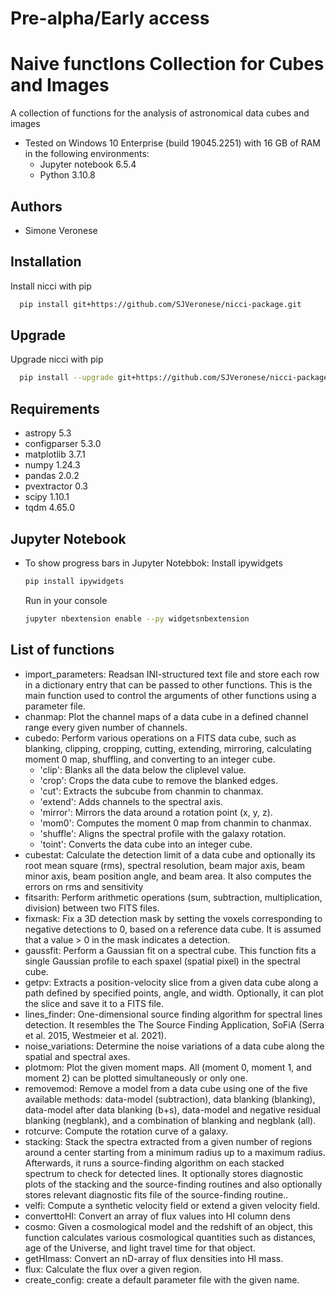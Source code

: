 # Pre-alpha/Early access

# Naive functIons Collection for Cubes and Images
A collection of functions for the analysis of astronomical data cubes and images
* Tested on Windows 10 Enterprise (build 19045.2251) with 16 GB of RAM in the following environments:
  - Jupyter notebook 6.5.4
  - Python 3.10.8
  
## Authors
- Simone Veronese

## Installation
Install nicci with pip
```bash
  pip install git+https://github.com/SJVeronese/nicci-package.git
```

## Upgrade
Upgrade nicci with pip
```bash
  pip install --upgrade git+https://github.com/SJVeronese/nicci-package.git
```

## Requirements
* astropy 5.3
* configparser 5.3.0
* matplotlib 3.7.1
* numpy 1.24.3
* pandas 2.0.2
* pvextractor 0.3
* scipy 1.10.1
* tqdm 4.65.0

## Jupyter Notebook 
* To show progress bars in Jupyter Notebbok:
    Install ipywidgets
    ```bash
    pip install ipywidgets
    ```
    Run in your console
    ```bash
    jupyter nbextension enable --py widgetsnbextension
    ```

## List of functions
* import_parameters: Readsan INI-structured text file and store each row in a dictionary entry that can be passed to other functions. This is the main function used to control the arguments of other functions using a parameter file.
* chanmap: Plot the channel maps of a data cube in a defined channel range every given number of channels.
* cubedo: Perform various operations on a FITS data cube, such as blanking, clipping, cropping, cutting, extending, mirroring, calculating moment 0 map, shuffling, and converting to an integer cube.
  - 'clip': Blanks all the data below the cliplevel value.
  - 'crop': Crops the data cube to remove the blanked edges.
  - 'cut': Extracts the subcube from chanmin to chanmax.
  - 'extend': Adds channels to the spectral axis.
  - 'mirror': Mirrors the data around a rotation point (x, y, z).
  - 'mom0': Computes the moment 0 map from chanmin to chanmax.
  - 'shuffle': Aligns the spectral profile with the galaxy rotation.
  - 'toint': Converts the data cube into an integer cube.
* cubestat: Calculate the detection limit of a data cube and optionally its root mean square (rms), spectral resolution, beam major axis, beam minor axis, beam position angle, and beam area. It also computes the errors on rms and sensitivity
* fitsarith: Perform arithmetic operations (sum, subtraction, multiplication, division) between two FITS files.
* fixmask: Fix a 3D detection mask by setting the voxels corresponding to negative detections to 0, based on a reference data cube. It is assumed that a value > 0 in the mask indicates a detection.
* gaussfit: Perform a Gaussian fit on a spectral cube. This function fits a single Gaussian profile to each spaxel (spatial pixel) in the spectral cube.
* getpv: Extracts a position-velocity slice from a given data cube along a path defined by specified points, angle, and width. Optionally, it can plot the slice and save it to a FITS file.
* lines_finder: One-dimensional source finding algorithm for spectral lines detection. It resembles the The Source Finding Application, SoFiA (Serra et al. 2015, Westmeier et al. 2021).
* noise_variations: Determine the noise variations of a data cube along the spatial and spectral axes.
* plotmom: Plot the given moment maps. All (moment 0, moment 1, and moment 2) can be plotted simultaneously or only one.
* removemod: Remove a model from a data cube using one of the five available methods: data-model (subtraction), data blanking (blanking), data-model after data blanking (b+s), data-model and negative residual blanking (negblank), and a combination of blanking and negblank (all).
* rotcurve: Compute the rotation curve of a galaxy.
* stacking: Stack the spectra extracted from a given number of regions around a center starting from a minimum radius up to a maximum radius. Afterwards, it runs a source-finding algorithm on each stacked spectrum to check for detected lines. It optionally stores diagnostic plots of the stacking and the source-finding routines and also optionally stores relevant diagnostic fits file of the source-finding routine..
* velfi: Compute a synthetic velocity field or extend a given velocity field.
* converttoHI: Convert an array of flux values into HI column dens
* cosmo: Given a cosmological model and the redshift of an object, this function calculates various cosmological quantities such as distances, age of the Universe, and light travel time for that object.
* getHImass: Convert an nD-array of flux densities into HI mass.
* flux: Calculate the flux over a given region.
* create_config: create a default parameter file with the given name.
